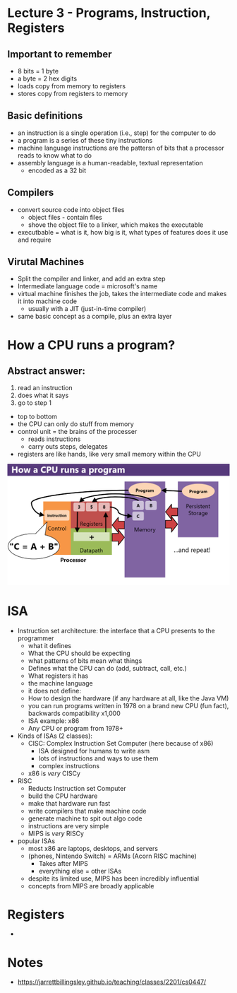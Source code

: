# Lecture 3 - Programs, Instruction, Registers

## Important to remember
* 8 bits = 1 byte
* a byte  = 2 hex digits
* loads copy from memory to registers
* stores copy from registers to memory

## Basic definitions
* an instruction is a single operation (i.e., step) for the computer to do
* a program is a series of these tiny instructions
* machine language instructions are the pattersn of bits that a processor reads to know what to do 
* assembly language is a human-readable, textual representation 
   * encoded as a 32 bit 
  
## Compilers
* convert source code into object files
  * object files - contain files
  * shove the object file to a linker, which makes the executable
* executbable = what is it, how big is it, what types of features does it use and require

## Virutal Machines
* Split the compiler and linker, and add an extra step
* Intermediate language code = microsoft's name
* virtual machine finishes the job, takes the intermediate code and makes it into machine code
  * usually with a JIT (just-in-time compiler)
* same basic concept as a compile, plus an extra layer

# How a CPU runs a program?
## Abstract answer:
1. read an instruction
2. does what it says
3. go to step 1

* top to bottom
* the CPU can only do stuff from memory
* control unit = the brains of the processer
  * reads instructions
  * carry outs steps, delegates
* registers are like hands, like very small memory within the CPU

![how CPU runs a program](how-cpu-runs-a-program.png)

# ISA
* Instruction set architecture: the interface that a CPU presents to the programmer
  * what it defines
   * What the CPU should be expecting 
   * what patterns of bits mean what things
   * Defines what the CPU can do (add, subtract, call, etc.)
   * What registers it has
   * the machine language 
  * it does not define:
   * How to design the hardware (if any hardware at all, like the Java VM) 
  * you can run programs written in 1978 on a brand new CPU (fun fact), backwards compatibility x1,000
  * ISA example: x86 
   * Any CPU or program from 1978+
 * Kinds of ISAs (2 classes):
   * CISC: Complex Instruction Set Computer (here because of x86)
     * ISA designed for humans to write asm
     * lots of instructions and ways to use them
     * complex instructions
    * x86 is *very* CISCy
 * RISC
    * Reducts Instruction set Computer
    * build the CPU hardware
    * make that hardware run fast
    * write compilers that make machine code
    * generate machine to spit out algo code
    * instructions are very simple
    * MIPS is *very* RISCy
* popular ISAs
  * most x86 are laptops, desktops, and servers
  * (phones, Nintendo Switch) = ARMs (Acorn RISC machine)
    * Takes after MIPS
    * everything else = other ISAs
  * despite its limited use, MIPS has been incredibly influential
  * concepts from MIPS are broadly applicable 

# Registers
* 

# Notes
* https://jarrettbillingsley.github.io/teaching/classes/2201/cs0447/

